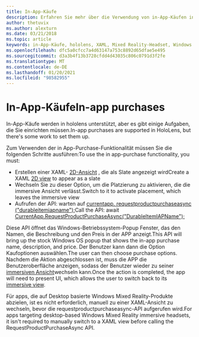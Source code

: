 ```yaml
---
title: In-App-Käufe
description: Erfahren Sie mehr über die Verwendung von in-App-Käufen in ihren Mixed Reality-apps mit 2D-XAML-Ansichten und Windows-Betriebssystem-Popup.
author: thetuvix
ms.author: alexturn
ms.date: 03/21/2018
ms.topic: article
keywords: in-App-Käufe, hololens, XAML, Mixed Reality-Headset, Windows Mixed Reality-Headset, Virtual Reality-Headset
ms.openlocfilehash: dfc5a0cfcc7a4d63147a753c8892d65dfae5e495
ms.sourcegitcommit: d3a3b4f13b3728cfdd4d43035c806c0791d3f2fe
ms.translationtype: MT
ms.contentlocale: de-DE
ms.lasthandoff: 01/20/2021
ms.locfileid: "98582955"
---
```

# <a name="in-app-purchases"></a><span data-ttu-id="a56f8-104">In-App-Käufe</span><span class="sxs-lookup"><span data-stu-id="a56f8-104">In-app purchases</span></span>

<span data-ttu-id="a56f8-105">In-App-Käufe werden in hololens unterstützt, aber es gibt einige Aufgaben, die Sie einrichten müssen.</span><span class="sxs-lookup"><span data-stu-id="a56f8-105">In-app purchases are supported in HoloLens, but there's some work to set them up.</span></span>

<span data-ttu-id="a56f8-106">Zum Verwenden der in App-Purchase-Funktionalität müssen Sie die folgenden Schritte ausführen:</span><span class="sxs-lookup"><span data-stu-id="a56f8-106">To use the in app-purchase functionality, you must:</span></span>
* <span data-ttu-id="a56f8-107">Erstellen einer XAML- [2D-Ansicht](../design/app-views.md) , die als Slate angezeigt wird</span><span class="sxs-lookup"><span data-stu-id="a56f8-107">Create a XAML [2D view](../design/app-views.md) to appear as a slate</span></span>
* <span data-ttu-id="a56f8-108">Wechseln Sie zu dieser Option, um die Platzierung zu aktivieren, die die immersive Ansicht verlässt.</span><span class="sxs-lookup"><span data-stu-id="a56f8-108">Switch to it to activate placement, which leaves the immersive view</span></span>
* <span data-ttu-id="a56f8-109">Aufrufen der API: warten auf [currentapp. requestproductpurchaseasync ("durableitemiapname");](/uwp/api/windows.applicationmodel.store.currentapp#Windows_ApplicationModel_Store_CurrentApp_RequestProductPurchaseAsync_System_String_)</span><span class="sxs-lookup"><span data-stu-id="a56f8-109">Call the API: await [CurrentApp.RequestProductPurchaseAsync("DurableItemIAPName");](/uwp/api/windows.applicationmodel.store.currentapp#Windows_ApplicationModel_Store_CurrentApp_RequestProductPurchaseAsync_System_String_)</span></span>

<span data-ttu-id="a56f8-110">Diese API öffnet das Windows-Betriebssystem-Popup Fenster, das den Namen, die Beschreibung und den Preis in der APP anzeigt.</span><span class="sxs-lookup"><span data-stu-id="a56f8-110">This API will bring up the stock Windows OS popup that shows the in-app purchase name, description, and price.</span></span> <span data-ttu-id="a56f8-111">Der Benutzer kann dann die Option Kaufoptionen auswählen.</span><span class="sxs-lookup"><span data-stu-id="a56f8-111">The user can then choose purchase options.</span></span> <span data-ttu-id="a56f8-112">Nachdem die Aktion abgeschlossen ist, muss die APP die Benutzeroberfläche anzeigen, sodass der Benutzer wieder zu seiner [immersiven Ansicht](../design/app-views.md)wechseln kann.</span><span class="sxs-lookup"><span data-stu-id="a56f8-112">Once the action is completed, the app will need to present UI, which allows the user to switch back to its [immersive view](../design/app-views.md).</span></span>

<span data-ttu-id="a56f8-113">Für apps, die auf Desktop basierte Windows Mixed Reality-Produkte abzielen, ist es nicht erforderlich, manuell zu einer XAML-Ansicht zu wechseln, bevor die requestproductpurchaseasync-API aufgerufen wird.</span><span class="sxs-lookup"><span data-stu-id="a56f8-113">For apps targeting desktop-based Windows Mixed Reality immersive headsets, it isn't required to manually switch to a XAML view before calling the RequestProductPurchaseAsync API.</span></span>